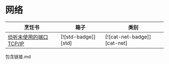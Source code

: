 # 网络

| 烹饪书                                        | 箱子                | 类别                        |
| --------------------------------------------- | ------------------- | --------------------------- |
| [侦听未使用的端口 TCP/IP][ex-random-port-tcp] | [![std-badge]][std] | [![cat-net-badge]][cat-net] |

[ex-random-port-tcp]: net/server.html#listen-on-unused-port-tcpip

包含链接.md
